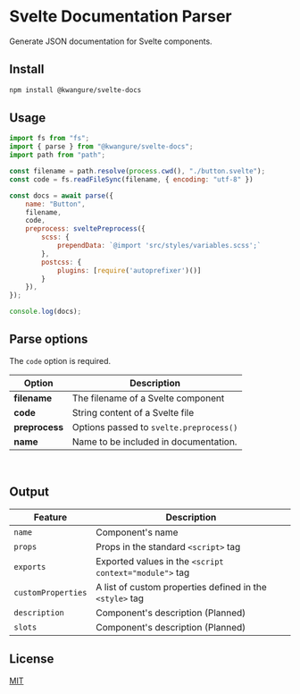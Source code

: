 # Svelte Documentation Parser
Generate JSON documentation for Svelte components.

## Install
```bash
npm install @kwangure/svelte-docs
```

## Usage
```javascript
import fs from "fs";
import { parse } from "@kwangure/svelte-docs";
import path from "path";

const filename = path.resolve(process.cwd(), "./button.svelte");
const code = fs.readFileSync(filename, { encoding: "utf-8" })

const docs = await parse({
    name: "Button",
    filename,
    code,
    preprocess: sveltePreprocess({
        scss: {
            prependData: `@import 'src/styles/variables.scss';`
        },
        postcss: {
            plugins: [require('autoprefixer')()]
        }
    }),
});

console.log(docs);

```

## Parse options

The `code` option is required.

| Option                     | Description                                   |
|----------------------------|-----------------------------------------------|
| **filename**               | The filename of a Svelte component            |
| **code**                   | String content of a Svelte file               |
| **preprocess**             | Options passed to `svelte.preprocess()`       |
| **name**                   | Name to be included in documentation.         |
<br>

## Output

| Feature            | Description                                                |
|--------------------|------------------------------------------------------------|
| `name`             | Component's name                                           |
| `props`            | Props in the standard `<script>` tag                       |
| `exports`          | Exported values in the `<script context="module">` tag     |
| `customProperties` | A list of custom properties defined in the `<style>` tag   |
| `description`      | Component's description (Planned)                          |
| `slots`            | Component's description (Planned)                          |

## License

[MIT](/LICENSE)
